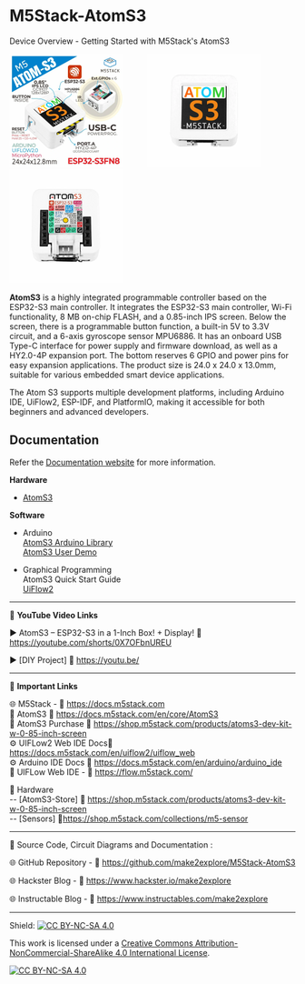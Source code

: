 # M5Stack-AtomS3
Device Overview - Getting Started with M5Stack's AtomS3  

<img src="/Images/atom1.png" height="200"> &nbsp; &nbsp; &nbsp; &nbsp; &nbsp; <img src="/Images/atom2.png" height="200" > &nbsp; &nbsp; &nbsp; &nbsp; &nbsp; <img src="/Images/atom3.png" height="200" >
  
**AtomS3** is a highly integrated programmable controller based on the ESP32-S3 main controller. It integrates the ESP32-S3 main controller, Wi-Fi functionality, 8 MB on-chip FLASH, and a 0.85-inch IPS screen. Below the screen, there is a programmable button function, a built-in 5V to 3.3V circuit, and a 6-axis gyroscope sensor MPU6886. It has an onboard USB Type-C interface for power supply and firmware download, as well as a HY2.0-4P expansion port. The bottom reserves 6 GPIO and power pins for easy expansion applications. The product size is 24.0 x 24.0 x 13.0mm, suitable for various embedded smart device applications.  
  
The Atom S3 supports multiple development platforms, including Arduino IDE, UiFlow2, ESP-IDF, and PlatformIO, making it accessible for both beginners and advanced developers.
  
  
## Documentation

Refer the [Documentation website](https://docs.m5stack.com/en/core/AtomS3) for more information.  

**Hardware**
- [AtomS3](https://docs.m5stack.com/en/core/AtomS3)  
  
**Software**
- Arduino  
    [AtomS3 Arduino Library](https://github.com/m5stack/M5AtomS3)  
    [AtomS3 User Demo](https://github.com/m5stack/M5AtomS3-UserDemo)  

- Graphical Programming  
    AtomS3 Quick Start Guide  
    [UiFlow2](https://docs.m5stack.com/en/uiflow2/uiflow_web)  
  

------------------------------------------------------------------------------------------------------

📕 **YouTube Video Links**  

▶️  AtomS3 – ESP32-S3 in a 1-Inch Box! + Display! 🔗 https://youtube.com/shorts/0X7OFbnUREU
  
▶️  [DIY Project]  🔗  https://youtu.be/  

-------------------------------------------------------------------------------------------------------
📒 **Important Links**  
 
🌐 M5Stack - 🔗 https://docs.m5stack.com  
📒 AtomS3 🔗 https://docs.m5stack.com/en/core/AtomS3  
📙 AtomS3 Purchase 🔗 https://shop.m5stack.com/products/atoms3-dev-kit-w-0-85-inch-screen  
⚙️ UIFLow2 Web IDE Docs🔗 https://docs.m5stack.com/en/uiflow2/uiflow_web  
⚙️ Arduino IDE Docs 🔗 https://docs.m5stack.com/en/arduino/arduino_ide  
📘 UIFLow Web IDE - 🔗 https://flow.m5stack.com/  

🧰 Hardware  
--   [AtomS3-Store]  🔗 https://shop.m5stack.com/products/atoms3-dev-kit-w-0-85-inch-screen  
--   [Sensors]  🔗https://shop.m5stack.com/collections/m5-sensor  

------------------------------------------------------------------------------------------------------

📜 Source Code, Circuit Diagrams and Documentation : 

🌐 GitHub Repository - 🔗 https://github.com/make2explore/M5Stack-AtomS3  
  
🌐 Hackster Blog - 🔗 https://www.hackster.io/make2explore  
  
🌐 Instructable Blog - 🔗 https://www.instructables.com/make2explore  
  

------------------------------------------------------------------------------------------  

Shield: [![CC BY-NC-SA 4.0][cc-by-nc-sa-shield]][cc-by-nc-sa]

This work is licensed under a
[Creative Commons Attribution-NonCommercial-ShareAlike 4.0 International License][cc-by-nc-sa].

[![CC BY-NC-SA 4.0][cc-by-nc-sa-image]][cc-by-nc-sa]

[cc-by-nc-sa]: http://creativecommons.org/licenses/by-nc-sa/4.0/
[cc-by-nc-sa-image]: https://licensebuttons.net/l/by-nc-sa/4.0/88x31.png
[cc-by-nc-sa-shield]: https://img.shields.io/badge/License-CC%20BY--NC--SA%204.0-lightgrey.svg
